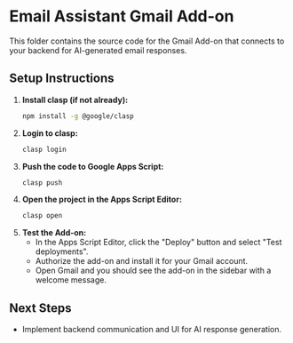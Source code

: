 # Email Assistant Gmail Add-on

This folder contains the source code for the Gmail Add-on that connects to your backend for AI-generated email responses.

## Setup Instructions

1. **Install clasp (if not already):**
   ```sh
   npm install -g @google/clasp
   ```
2. **Login to clasp:**
   ```sh
   clasp login
   ```
3. **Push the code to Google Apps Script:**
   ```sh
   clasp push
   ```
4. **Open the project in the Apps Script Editor:**
   ```sh
   clasp open
   ```
5. **Test the Add-on:**
   - In the Apps Script Editor, click the "Deploy" button and select "Test deployments".
   - Authorize the add-on and install it for your Gmail account.
   - Open Gmail and you should see the add-on in the sidebar with a welcome message.

## Next Steps
- Implement backend communication and UI for AI response generation. 